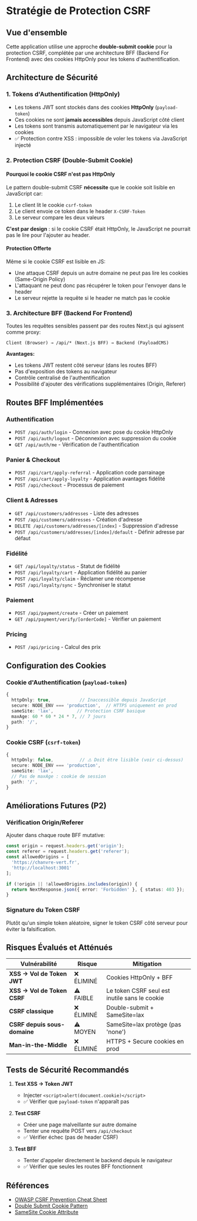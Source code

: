 # Stratégie de Protection CSRF

## Vue d'ensemble

Cette application utilise une approche **double-submit cookie** pour la protection CSRF, complétée par une architecture BFF (Backend For Frontend) avec des cookies HttpOnly pour les tokens d'authentification.

## Architecture de Sécurité

### 1. Tokens d'Authentification (HttpOnly)

- Les tokens JWT sont stockés dans des cookies **HttpOnly** (`payload-token`)
- Ces cookies ne sont **jamais accessibles** depuis JavaScript côté client
- Les tokens sont transmis automatiquement par le navigateur via les cookies
- ✅ Protection contre XSS : impossible de voler les tokens via JavaScript injecté

### 2. Protection CSRF (Double-Submit Cookie)

#### Pourquoi le cookie CSRF n'est pas HttpOnly

Le pattern double-submit CSRF **nécessite** que le cookie soit lisible en JavaScript car:

1. Le client lit le cookie `csrf-token`
2. Le client envoie ce token dans le header `X-CSRF-Token`
3. Le serveur compare les deux valeurs

**C'est par design** : si le cookie CSRF était HttpOnly, le JavaScript ne pourrait pas le lire pour l'ajouter au header.

#### Protection Offerte

Même si le cookie CSRF est lisible en JS:
- Une attaque CSRF depuis un autre domaine ne peut pas lire les cookies (Same-Origin Policy)
- L'attaquant ne peut donc pas récupérer le token pour l'envoyer dans le header
- Le serveur rejette la requête si le header ne match pas le cookie

### 3. Architecture BFF (Backend For Frontend)

Toutes les requêtes sensibles passent par des routes Next.js qui agissent comme proxy:

```
Client (Browser) → /api/* (Next.js BFF) → Backend (PayloadCMS)
```

**Avantages:**
- Les tokens JWT restent côté serveur (dans les routes BFF)
- Pas d'exposition des tokens au navigateur
- Contrôle centralisé de l'authentification
- Possibilité d'ajouter des vérifications supplémentaires (Origin, Referer)

## Routes BFF Implémentées

### Authentification
- `POST /api/auth/login` - Connexion avec pose du cookie HttpOnly
- `POST /api/auth/logout` - Déconnexion avec suppression du cookie
- `GET /api/auth/me` - Vérification de l'authentification

### Panier & Checkout
- `POST /api/cart/apply-referral` - Application code parrainage
- `POST /api/cart/apply-loyalty` - Application avantages fidélité
- `POST /api/checkout` - Processus de paiement

### Client & Adresses
- `GET /api/customers/addresses` - Liste des adresses
- `POST /api/customers/addresses` - Création d'adresse
- `DELETE /api/customers/addresses/[index]` - Suppression d'adresse
- `POST /api/customers/addresses/[index]/default` - Définir adresse par défaut

### Fidélité
- `GET /api/loyalty/status` - Statut de fidélité
- `POST /api/loyalty/cart` - Application fidélité au panier
- `POST /api/loyalty/claim` - Réclamer une récompense
- `POST /api/loyalty/sync` - Synchroniser le statut

### Paiement
- `POST /api/payment/create` - Créer un paiement
- `GET /api/payment/verify/[orderCode]` - Vérifier un paiement

### Pricing
- `POST /api/pricing` - Calcul des prix

## Configuration des Cookies

### Cookie d'Authentification (`payload-token`)

```typescript
{
  httpOnly: true,           // Inaccessible depuis JavaScript
  secure: NODE_ENV === 'production',  // HTTPS uniquement en prod
  sameSite: 'lax',         // Protection CSRF basique
  maxAge: 60 * 60 * 24 * 7, // 7 jours
  path: '/',
}
```

### Cookie CSRF (`csrf-token`)

```typescript
{
  httpOnly: false,          // ⚠️ Doit être lisible (voir ci-dessus)
  secure: NODE_ENV === 'production',
  sameSite: 'lax',
  // Pas de maxAge : cookie de session
  path: '/',
}
```

## Améliorations Futures (P2)

### Vérification Origin/Referer

Ajouter dans chaque route BFF mutative:

```typescript
const origin = request.headers.get('origin');
const referer = request.headers.get('referer');
const allowedOrigins = [
  'https://chanvre-vert.fr',
  'http://localhost:3001'
];

if (!origin || !allowedOrigins.includes(origin)) {
  return NextResponse.json({ error: 'Forbidden' }, { status: 403 });
}
```

### Signature du Token CSRF

Plutôt qu'un simple token aléatoire, signer le token CSRF côté serveur pour éviter la falsification.

## Risques Évalués et Atténués

| Vulnérabilité | Risque | Mitigation |
|---------------|--------|------------|
| **XSS → Vol de Token JWT** | ❌ ÉLIMINÉ | Cookies HttpOnly + BFF |
| **XSS → Vol de Token CSRF** | ⚠️ FAIBLE | Le token CSRF seul est inutile sans le cookie |
| **CSRF classique** | ❌ ÉLIMINÉ | Double-submit + SameSite=lax |
| **CSRF depuis sous-domaine** | ⚠️ MOYEN | SameSite=lax protège (pas 'none') |
| **Man-in-the-Middle** | ❌ ÉLIMINÉ | HTTPS + Secure cookies en prod |

## Tests de Sécurité Recommandés

1. **Test XSS → Token JWT**
   - Injecter `<script>alert(document.cookie)</script>`
   - ✅ Vérifier que `payload-token` n'apparaît pas

2. **Test CSRF**
   - Créer une page malveillante sur autre domaine
   - Tenter une requête POST vers `/api/checkout`
   - ✅ Vérifier échec (pas de header CSRF)

3. **Test BFF**
   - Tenter d'appeler directement le backend depuis le navigateur
   - ✅ Vérifier que seules les routes BFF fonctionnent

## Références

- [OWASP CSRF Prevention Cheat Sheet](https://cheatsheetseries.owasp.org/cheatsheets/Cross-Site_Request_Forgery_Prevention_Cheat_Sheet.html)
- [Double Submit Cookie Pattern](https://cheatsheetseries.owasp.org/cheatsheets/Cross-Site_Request_Forgery_Prevention_Cheat_Sheet.html#double-submit-cookie)
- [SameSite Cookie Attribute](https://developer.mozilla.org/en-US/docs/Web/HTTP/Headers/Set-Cookie/SameSite)


